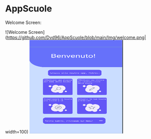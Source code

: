 # AppScuole

Welcome Screen: 

![Welcome Screen](https://github.com/Dvd96/AppScuole/blob/main/Img/welcome.png| width=100)
<img src="https://github.com/Dvd96/AppScuole/blob/main/Img/welcome.png" alt="alt text" width="300" height="300">

